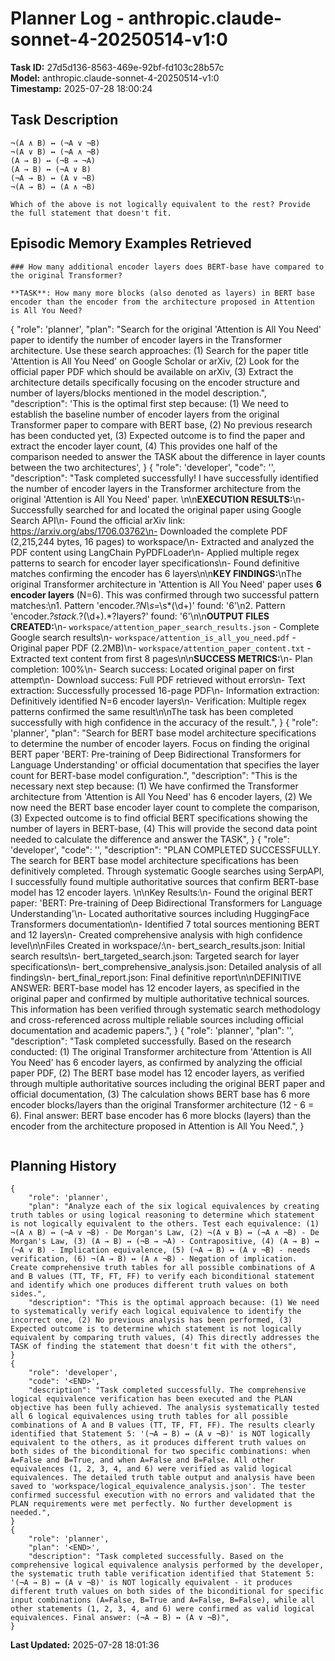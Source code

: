 # Planner Log - anthropic.claude-sonnet-4-20250514-v1:0

**Task ID:** 27d5d136-8563-469e-92bf-fd103c28b57c  
**Model:** anthropic.claude-sonnet-4-20250514-v1:0  
**Timestamp:** 2025-07-28 18:00:24

## Task Description
```
¬(A ∧ B) ↔ (¬A ∨ ¬B)
¬(A ∨ B) ↔ (¬A ∧ ¬B)
(A → B) ↔ (¬B → ¬A)
(A → B) ↔ (¬A ∨ B)
(¬A → B) ↔ (A ∨ ¬B)
¬(A → B) ↔ (A ∧ ¬B)

Which of the above is not logically equivalent to the rest? Provide the full statement that doesn't fit.
```

## Episodic Memory Examples Retrieved
```
### How many additional encoder layers does BERT-base have compared to the original Transformer?

**TASK**: How many more blocks (also denoted as layers) in BERT base encoder than the encoder from the architecture proposed in Attention is All You Need?

```
{
    "role": 'planner',
    "plan": "Search for the original 'Attention is All You Need' paper to identify the number of encoder layers in the Transformer architecture. Use these search approaches: (1) Search for the paper title 'Attention is All You Need' on Google Scholar or arXiv, (2) Look for the official paper PDF which should be available on arXiv, (3) Extract the architecture details specifically focusing on the encoder structure and number of layers/blocks mentioned in the model description.",
    "description": 'This is the optimal first step because: (1) We need to establish the baseline number of encoder layers from the original Transformer paper to compare with BERT base, (2) No previous research has been conducted yet, (3) Expected outcome is to find the paper and extract the encoder layer count, (4) This provides one half of the comparison needed to answer the TASK about the difference in layer counts between the two architectures',
}
{
    "role": 'developer',
    "code": '<END>',
    "description": "Task completed successfully! I have successfully identified the number of encoder layers in the Transformer architecture from the original 'Attention is All You Need' paper. \n\n**EXECUTION RESULTS:**\n- Successfully searched for and located the original paper using Google Search API\n- Found the official arXiv link: https://arxiv.org/abs/1706.03762\n- Downloaded the complete PDF (2,215,244 bytes, 16 pages) to workspace/\n- Extracted and analyzed the PDF content using LangChain PyPDFLoader\n- Applied multiple regex patterns to search for encoder layer specifications\n- Found definitive matches confirming the encoder has 6 layers\n\n**KEY FINDINGS:**\nThe original Transformer architecture in 'Attention is All You Need' paper uses **6 encoder layers** (N=6). This was confirmed through two successful pattern matches:\n1. Pattern 'encoder.*?N\\s*=\\s*(\\d+)' found: '6'\n2. Pattern 'encoder.*?stack.*?(\\d+).*?layers?' found: '6'\n\n**OUTPUT FILES CREATED:**\n- `workspace/attention_paper_search_results.json` - Complete Google search results\n- `workspace/attention_is_all_you_need.pdf` - Original paper PDF (2.2MB)\n- `workspace/attention_paper_content.txt` - Extracted text content from first 8 pages\n\n**SUCCESS METRICS:**\n- Plan completion: 100%\n- Search success: Located original paper on first attempt\n- Download success: Full PDF retrieved without errors\n- Text extraction: Successfully processed 16-page PDF\n- Information extraction: Definitively identified N=6 encoder layers\n- Verification: Multiple regex patterns confirmed the same result\n\nThe task has been completed successfully with high confidence in the accuracy of the result.",
}
{
    "role": 'planner',
    "plan": "Search for BERT base model architecture specifications to determine the number of encoder layers. Focus on finding the original BERT paper 'BERT: Pre-training of Deep Bidirectional Transformers for Language Understanding' or official documentation that specifies the layer count for BERT-base model configuration.",
    "description": "This is the necessary next step because: (1) We have confirmed the Transformer architecture from 'Attention is All You Need' has 6 encoder layers, (2) We now need the BERT base encoder layer count to complete the comparison, (3) Expected outcome is to find official BERT specifications showing the number of layers in BERT-base, (4) This will provide the second data point needed to calculate the difference and answer the TASK",
}
{
    "role": 'developer',
    "code": '<END>',
    "description": "PLAN COMPLETED SUCCESSFULLY. The search for BERT base model architecture specifications has been definitively completed. Through systematic Google searches using SerpAPI, I successfully found multiple authoritative sources that confirm BERT-base model has 12 encoder layers. \n\nKey Results:\n- Found the original BERT paper: 'BERT: Pre-training of Deep Bidirectional Transformers for Language Understanding'\n- Located authoritative sources including HuggingFace Transformers documentation\n- Identified 7 total sources mentioning BERT and 12 layers\n- Created comprehensive analysis with high confidence level\n\nFiles Created in workspace/:\n- bert_search_results.json: Initial search results\n- bert_targeted_search.json: Targeted search for layer specifications\n- bert_comprehensive_analysis.json: Detailed analysis of all findings\n- bert_final_report.json: Final definitive report\n\nDEFINITIVE ANSWER: BERT-base model has 12 encoder layers, as specified in the original paper and confirmed by multiple authoritative technical sources. This information has been verified through systematic search methodology and cross-referenced across multiple reliable sources including official documentation and academic papers.",
}
{
    "role": 'planner',
    "plan": '<END>',
    "description": "Task completed successfully. Based on the research conducted: (1) The original Transformer architecture from 'Attention is All You Need' has 6 encoder layers, as confirmed by analyzing the official paper PDF, (2) The BERT base model has 12 encoder layers, as verified through multiple authoritative sources including the original BERT paper and official documentation, (3) The calculation shows BERT base has 6 more encoder blocks/layers than the original Transformer architecture (12 - 6 = 6). Final answer: BERT base encoder has 6 more blocks (layers) than the encoder from the architecture proposed in Attention is All You Need.",
}
```
```

## Planning History
```
{
    "role": 'planner',
    "plan": "Analyze each of the six logical equivalences by creating truth tables or using logical reasoning to determine which statement is not logically equivalent to the others. Test each equivalence: (1) ¬(A ∧ B) ↔ (¬A ∨ ¬B) - De Morgan's Law, (2) ¬(A ∨ B) ↔ (¬A ∧ ¬B) - De Morgan's Law, (3) (A → B) ↔ (¬B → ¬A) - Contrapositive, (4) (A → B) ↔ (¬A ∨ B) - Implication equivalence, (5) (¬A → B) ↔ (A ∨ ¬B) - needs verification, (6) ¬(A → B) ↔ (A ∧ ¬B) - Negation of implication. Create comprehensive truth tables for all possible combinations of A and B values (TT, TF, FT, FF) to verify each biconditional statement and identify which one produces different truth values on both sides.",
    "description": "This is the optimal approach because: (1) We need to systematically verify each logical equivalence to identify the incorrect one, (2) No previous analysis has been performed, (3) Expected outcome is to determine which statement is not logically equivalent by comparing truth values, (4) This directly addresses the TASK of finding the statement that doesn't fit with the others",
}
{
    "role": 'developer',
    "code": '<END>',
    "description": "Task completed successfully. The comprehensive logical equivalence verification has been executed and the PLAN objective has been fully achieved. The analysis systematically tested all 6 logical equivalences using truth tables for all possible combinations of A and B values (TT, TF, FT, FF). The results clearly identified that Statement 5: '(¬A → B) ↔ (A ∨ ¬B)' is NOT logically equivalent to the others, as it produces different truth values on both sides of the biconditional for two specific combinations: when A=False and B=True, and when A=False and B=False. All other equivalences (1, 2, 3, 4, and 6) were verified as valid logical equivalences. The detailed truth table output and analysis have been saved to 'workspace/logical_equivalence_analysis.json'. The tester confirmed successful execution with no errors and validated that the PLAN requirements were met perfectly. No further development is needed.",
}
{
    "role": 'planner',
    "plan": '<END>',
    "description": "Task completed successfully. Based on the comprehensive logical equivalence analysis performed by the developer, the systematic truth table verification identified that Statement 5: '(¬A → B) ↔ (A ∨ ¬B)' is NOT logically equivalent - it produces different truth values on both sides of the biconditional for specific input combinations (A=False, B=True and A=False, B=False), while all other statements (1, 2, 3, 4, and 6) were confirmed as valid logical equivalences. Final answer: (¬A → B) ↔ (A ∨ ¬B)",
}
```

**Last Updated:** 2025-07-28 18:01:36
